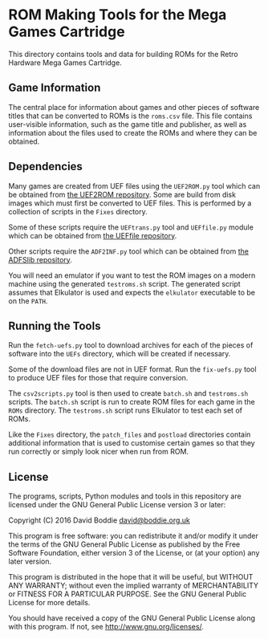 # ROM Making Tools for the Mega Games Cartridge

This directory contains tools and data for building ROMs for the Retro
Hardware Mega Games Cartridge.

## Game Information

The central place for information about games and other pieces of software
titles that can be converted to ROMs is the `roms.csv` file. This file
contains user-visible information, such as the game title and publisher, as
well as information about the files used to create the ROMs and where they
can be obtained.

## Dependencies

Many games are created from UEF files using the `UEF2ROM.py` tool which can be
obtained from [the UEF2ROM repository](https://bitbucket.org/dboddie/uef2rom).
Some are build from disk images which must first be converted to UEF files.
This is performed by a collection of scripts in the `Fixes` directory.

Some of these scripts require the `UEFtrans.py` tool and `UEFfile.py` module
which can be obtained from
[the UEFfile repository](https://bitbucket.org/dboddie/ueffile).

Other scripts require the `ADF2INF.py` tool which can be obtained from
[the ADFSlib repository](https://bitbucket.org/dboddie/adfslib).

You will need an emulator if you want to test the ROM images on a modern
machine using the generated `testroms.sh` script. The generated script
assumes that Elkulator is used and expects the `elkulator` executable to be
on the `PATH`.

## Running the Tools

Run the `fetch-uefs.py` tool to download archives for each of the pieces of
software into the `UEFs` directory, which will be created if necessary.

Some of the download files are not in UEF format. Run the `fix-uefs.py` tool
to produce UEF files for those that require conversion.

The `csv2scripts.py` tool is then used to create `batch.sh` and `testroms.sh`
scripts. The `batch.sh` script is run to create ROM files for each game in the
`ROMs` directory. The `testroms.sh` script runs Elkulator to test each set of
ROMs.

Like the `Fixes` directory, the `patch_files` and `postload` directories
contain additional information that is used to customise certain games so that
they run correctly or simply look nicer when run from ROM.

## License

The programs, scripts, Python modules and tools in this repository are licensed
under the GNU General Public License version 3 or later:

  Copyright (C) 2016 David Boddie <david@boddie.org.uk>
 
  This program is free software: you can redistribute it and/or modify
  it under the terms of the GNU General Public License as published by
  the Free Software Foundation, either version 3 of the License, or
  (at your option) any later version.
 
  This program is distributed in the hope that it will be useful,
  but WITHOUT ANY WARRANTY; without even the implied warranty of
  MERCHANTABILITY or FITNESS FOR A PARTICULAR PURPOSE.  See the
  GNU General Public License for more details.
 
  You should have received a copy of the GNU General Public License
  along with this program.  If not, see <http://www.gnu.org/licenses/>.
